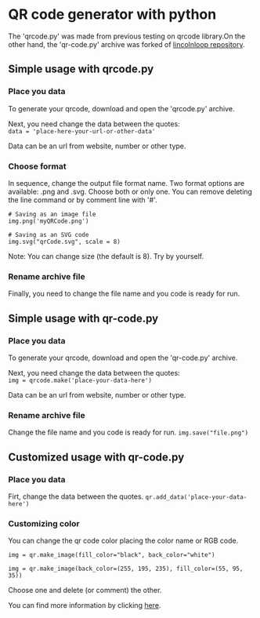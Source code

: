 # QR code generator with python

The 'qrcode.py' was made from previous testing on qrcode library.On the other hand, the 'qr-code.py' archive was forked of [lincolnloop repository](https://github.com/lincolnloop/python-qrcode).
 

## Simple usage with qrcode.py

### Place you data

To generate your qrcode, download and open the 'qrcode.py' archive. 

Next, you need change the data between the quotes:<br>
`data = 'place-here-your-url-or-other-data'`

Data can be an url from website, number or other type.

### Choose format

In sequence, change the output file format name.
Two format options are available: .png and .svg. Choose both or only one. You can remove deleting the line command or by comment line with '#'.

```
# Saving as an image file
img.png('myQRCode.png')

# Saving as an SVG code
img.svg("qrCode.svg", scale = 8)
```

Note: You can change size (the default is 8). Try by yourself.

### Rename archive file

Finally, you need to change the file name and you code is ready for run. 


## Simple usage with qr-code.py

### Place you data

To generate your qrcode, download and open the 'qr-code.py' archive. 

Next, you need change the data between the quotes:<br>
`img = qrcode.make('place-your-data-here')`

Data can be an url from website, number or other type.

### Rename archive file

Change the file name and you code is ready for run. 
`img.save("file.png")`

## Customized usage with qr-code.py

### Place you data

Firt, change the data between the quotes.
`qr.add_data('place-your-data-here')`

### Customizing color 

You can change the qr code color placing the color name or RGB code.

```
img = qr.make_image(fill_color="black", back_color="white")

img = qr.make_image(back_color=(255, 195, 235), fill_color=(55, 95, 35))
```
Choose one and delete (or comment) the other.


You can find more information by clicking [here](https://github.com/lincolnloop/python-qrcode).